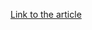 [Link to the article](https://www.securityweek.com/recent-zyxel-firewall-vulnerability-exploited-in-ransomware-attacks/)

